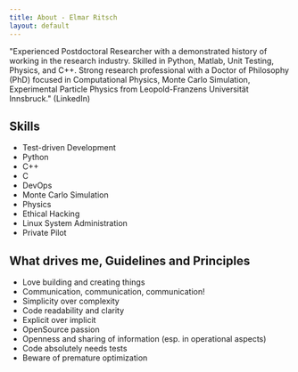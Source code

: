 ```yaml
---
title: About - Elmar Ritsch
layout: default
---
```


"Experienced Postdoctoral Researcher with a demonstrated history of working in the research industry. Skilled in Python, Matlab, Unit Testing, Physics, and C++. Strong research professional with a Doctor of Philosophy (PhD) focused in Computational Physics, Monte Carlo Simulation, Experimental Particle Physics from Leopold-Franzens Universität Innsbruck."
(LinkedIn) 

Skills
------
* Test-driven Development
* Python
* C++
* C
* DevOps
* Monte Carlo Simulation
* Physics
* Ethical Hacking
* Linux System Administration
* Private Pilot

What drives me, Guidelines and Principles
-----------------------------------------
* Love building and creating things
* Communication, communication, communication!
* Simplicity over complexity
* Code readability and clarity
* Explicit over implicit
* OpenSource passion
* Openness and sharing of information (esp. in operational aspects)
* Code absolutely needs tests
* Beware of premature optimization
